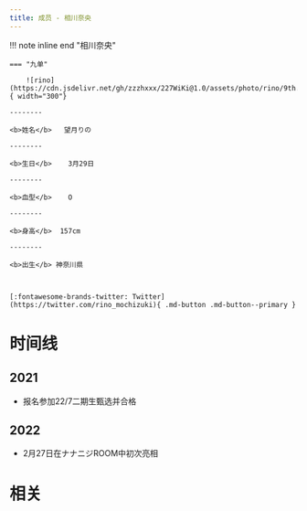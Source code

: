 ```yaml
---
title: 成员 - 相川奈央
---
```


!!! note inline end "相川奈央"

    === "九单"

        ![rino](https://cdn.jsdelivr.net/gh/zzzhxxx/227WiKi@1.0/assets/photo/rino/9th.jpg){ width="300"}

    --------

    <b>姓名</b>   望月りの

    --------

    <b>生日</b>    3月29日

    --------

    <b>血型</b>    O

    --------

    <b>身高</b>  157cm

    --------

    <b>出生</b> 神奈川県

  

    [:fontawesome-brands-twitter: Twitter](https://twitter.com/rino_mochizuki){ .md-button .md-button--primary }

# 时间线
## 2021 

- 报名参加22/7二期生甄选并合格

## 2022

- 2月27日在ナナニジROOM中初次亮相

# 相关
